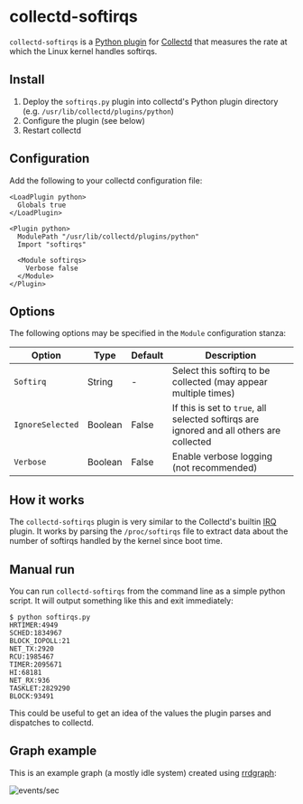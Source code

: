collectd-softirqs
=================

`collectd-softirqs` is a [Python plugin](http://collectd.org/documentation/manpages/collectd-python.5.shtml) for [Collectd](https://collectd.org) that measures the rate at which the Linux kernel handles softirqs.

Install
-------

1. Deploy the `softirqs.py` plugin into collectd's Python plugin directory (e.g. `/usr/lib/collectd/plugins/python`)
2. Configure the plugin (see below)
3. Restart collectd

Configuration
-------------

Add the following to your collectd configuration file:

    <LoadPlugin python>
      Globals true
    </LoadPlugin>
    
    <Plugin python>
      ModulePath "/usr/lib/collectd/plugins/python"
      Import "softirqs"
    
      <Module softirqs>
        Verbose false
      </Module>
    </Plugin>

Options
-------

The following options may be specified in the `Module` configuration stanza:

Option|Type|Default|Description
------|----|-------|-----------
`Softirq`|String|-|Select this softirq to be collected (may appear multiple times)
`IgnoreSelected`|Boolean|False|If this is set to `true`, all selected softirqs are ignored and all others are collected
`Verbose`|Boolean|False|Enable verbose logging (not recommended)

How it works
------------

The `collectd-softirqs` plugin is very similar to the Collectd's builtin [IRQ](https://collectd.org/wiki/index.php/Plugin:IRQ) plugin. It works by parsing the `/proc/softirqs` file to extract data about the number of softirqs handled by the kernel since boot time.

Manual run
----------

You can run `collectd-softirqs` from the command line as a simple python script. It will output something like this and exit immediately:

```
$ python softirqs.py 
HRTIMER:4949
SCHED:1834967
BLOCK_IOPOLL:21
NET_TX:2920
RCU:1985467
TIMER:2095671
HI:68181
NET_RX:936
TASKLET:2829290
BLOCK:93491
```

This could be useful to get an idea of the values the plugin parses and dispatches to collectd.

Graph example
-------------

This is an example graph (a mostly idle system) created using [rrdgraph](https://oss.oetiker.ch/rrdtool/doc/rrdgraph.en.html):

![events/sec](https://github.com/cristiangreco/collectd-softirqs/raw/master/graph.png)

